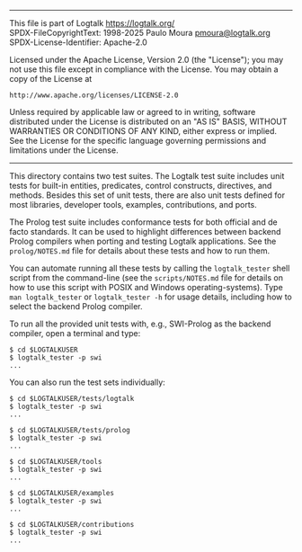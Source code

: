 ________________________________________________________________________

This file is part of Logtalk <https://logtalk.org/>  
SPDX-FileCopyrightText: 1998-2025 Paulo Moura <pmoura@logtalk.org>  
SPDX-License-Identifier: Apache-2.0

Licensed under the Apache License, Version 2.0 (the "License");
you may not use this file except in compliance with the License.
You may obtain a copy of the License at

    http://www.apache.org/licenses/LICENSE-2.0

Unless required by applicable law or agreed to in writing, software
distributed under the License is distributed on an "AS IS" BASIS,
WITHOUT WARRANTIES OR CONDITIONS OF ANY KIND, either express or implied.
See the License for the specific language governing permissions and
limitations under the License.
________________________________________________________________________


This directory contains two test suites. The Logtalk test suite includes unit
tests for built-in entities, predicates, control constructs, directives, and
methods. Besides this set of unit tests, there are also unit tests defined
for most libraries, developer tools, examples, contributions, and ports.

The Prolog test suite includes conformance tests for both official and de
facto standards. It can be used to highlight differences between backend
Prolog compilers when porting and testing Logtalk applications. See the
`prolog/NOTES.md` file for details about these tests and how to run them.

You can automate running all these tests by calling the `logtalk_tester`
shell script from the command-line (see the `scripts/NOTES.md` file for
details on how to use this script with POSIX and Windows operating-systems).
Type `man logtalk_tester` or `logtalk_tester -h` for usage details, including
how to select the backend Prolog compiler.

To run all the provided unit tests with, e.g., SWI-Prolog as the backend
compiler, open a terminal and type:

	$ cd $LOGTALKUSER
	$ logtalk_tester -p swi
	...

You can also run the test sets individually:

	$ cd $LOGTALKUSER/tests/logtalk
	$ logtalk_tester -p swi
	...

	$ cd $LOGTALKUSER/tests/prolog
	$ logtalk_tester -p swi
	...

	$ cd $LOGTALKUSER/tools
	$ logtalk_tester -p swi
	...

	$ cd $LOGTALKUSER/examples
	$ logtalk_tester -p swi
	...

	$ cd $LOGTALKUSER/contributions
	$ logtalk_tester -p swi
	...
